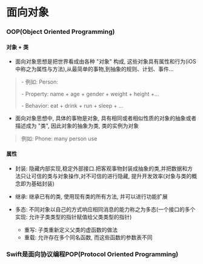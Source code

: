 # 面向对象



### OOP(Object Oriented Programming)

#### 对象 + 类

- 面向对象思想是把世界看成由各种 "对象" 构成, 这些对象具有属性和行为(iOS中称之为属性与方法),从最简单的事物,到抽象的规则、计划、事件...

>   \- 例如: Person:
>
>   \- Property: name + age + gender + weight + height +...
>
>   \- Behavior: eat + drink + run + sleep + ...

- 面向对象思想中, 具体的事物是对象, 具有相同或者相似性质的对象的抽象或者描述成为 "类", 因此对象的抽象为类, 类的实例为对象

>   例如: Phone: many person use

 

#### 属性

- 封装: 隐藏内部实现,稳定外部接口.把客观事物封装成抽象的类,并把数据和方法只让可信的类与对象操作,对不可信的进行隐藏, 提升开发效率(对象与类的概念即为基础封装)

- 继承: 继承已有的类, 使用现有类的所有方法, 并可以进行功能扩展

- 多态: 不同对象以自己的方式响应相同消息的能力称之为多态(一个接口的多个实现: 允许子类类型的指针赋值给父类类型的指针)
  - 重写: 子类重新定义父类的虚函数的做法
  - 重载: 允许存在多个同名函数, 而这些函数的参数表不同
  
  

### Swift是面向协议编程POP(Protocol Oriented Programming)

